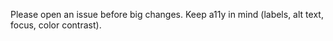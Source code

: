 Please open an issue before big changes. Keep a11y in mind (labels, alt text, focus, color contrast).
